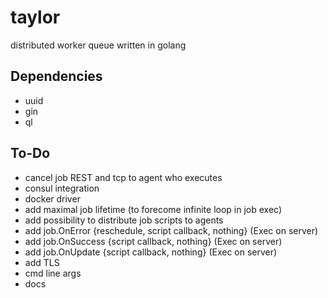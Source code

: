 # taylor
distributed worker queue written in golang

## Dependencies

- uuid
- gin
- ql

## To-Do

- cancel job REST and tcp to agent who executes
- consul integration
- docker driver
- add maximal job lifetime (to forecome infinite loop in job exec)
- add possibility to distribute job scripts to agents
- add job.OnError {reschedule, script callback, nothing} (Exec on server)
- add job.OnSuccess {script callback, nothing} (Exec on server)
- add job.OnUpdate {script callback, nothing} (Exec on server)
- add TLS
- cmd line args
- docs
